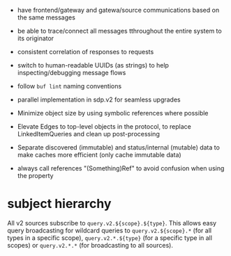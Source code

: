 * have frontend/gateway and gatewa/source communications based on the same messages
* be able to trace/connect all messages tthroughout the entire system to its originator
* consistent correlation of responses to requests
* switch to human-readable UUIDs (as strings) to help inspecting/debugging message flows
* follow `buf lint` naming conventions
* parallel implementation in sdp.v2 for seamless upgrades
* Minimize object size by using symbolic references where possible
* Elevate Edges to top-level objects in the protocol, to replace LinkedItemQueries and clean up post-processing
* Separate discovered (immutable) and status/internal (mutable) data to make caches more efficient (only cache immutable data)

* always call references "(Something)Ref" to avoid confusion when using the property


# subject hierarchy

All v2 sources subscribe to `query.v2.${scope}.${type}`. This allows easy query
broadcasting for wildcard queries to `query.v2.${scope}.*` (for all types in a
specific scope), `query.v2.*.${type}` (for a specific type in all scopes) or
`query.v2.*.*` (for broadcasting to all sources).
